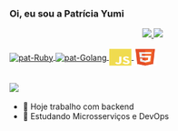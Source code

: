 ### Oi, eu sou a Patrícia Yumi
<div align="center">
  <a href="https://github.com/patyumi">
  <img height="180em" src="https://github-readme-stats.vercel.app/api?username=patyumi&show_icons=true&theme=radical&include_all_commits=true&count_private=true"/>
  <img height="180em" src="https://github-readme-stats.vercel.app/api/top-langs/?username=patyumi&layout=compact&langs_count=7&theme=radical"/>
</div>
<div style="display: inline_block"><br>
  <img align="center" alt="pat-Ruby" height="30" width="40" src="https://cdn.jsdelivr.net/gh/devicons/devicon/icons/ruby/ruby-plain-wordmark.svg">
  <img align="center" alt="pat-Golang" height="30" width="40" src="https://cdn.jsdelivr.net/gh/devicons/devicon/icons/go/go-original.svg">
  <img align="center" alt="pat-Js" height="30" width="40" src="https://raw.githubusercontent.com/devicons/devicon/master/icons/javascript/javascript-plain.svg">
  <img align="center" alt="pat-HTML" height="30" width="40" src="https://raw.githubusercontent.com/devicons/devicon/master/icons/html5/html5-original.svg">
</div>

##

<div> 
  <a href="https://www.linkedin.com/in/patricia-yumi" target="_blank"><img src="https://img.shields.io/badge/-LinkedIn-%230077B5?style=for-the-badge&logo=linkedin&logoColor=white" target="_blank"></a> 
</div>

- 🔭 Hoje trabalho com backend
- 🌱 Estudando Microsserviços e DevOps

